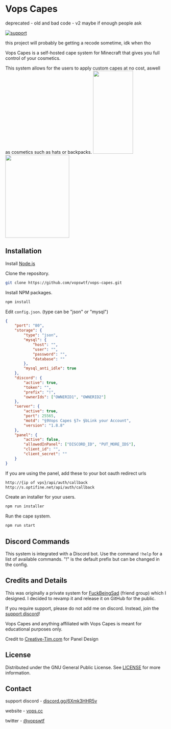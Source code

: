 # Vops Capes
deprecated - old and bad code - v2 maybe if enough people ask

<p>
   <a href="https://discord.gg/6Xmk3HHR5v">
   <img src="https://img.shields.io/discord/893202408501551204?color=blue&label=support%20discord"
      alt="support"></a>
<p>
this project will probably be getting a recode sometime, idk when tho

Vops Capes is a self-hosted cape system for Minecraft that gives you full control of your cosmetics.

This system allows for the users to apply custom capes at no cost, aswell as cosmetics such as hats or backpacks.
<img src="https://i.imgur.com/jyCJ8c6.png" data-canonical-src="https://i.imgur.com/jyCJ8c6.png" width="125" height="260" />
<img src="https://i.imgur.com/GeOBVmq.png" data-canonical-src="https://i.imgur.com/GeOBVmq.png" width="200" height="260" />

## Installation

Install [Node.js](https://nodejs.org/en/)

Clone the repository.
```bash
git clone https://github.com/vopswtf/vops-capes.git
```

Install NPM packages.
```bash
npm install
```

Edit `config.json`. (type can be "json" or "mysql")
```json
{
    "port": "80",
    "storage": {
        "type": "json",
        "mysql": {
            "host": "",
            "user": "",
            "password": "",
            "database": ""
        },
        "mysql_anti_idle": true
    },
    "discord": {
        "active": true,
        "token": "",
        "prefix": "!",
        "ownerIds": ["OWNERID1", "OWNERID2"]
    },
    "server": {
        "active": true,
        "port": 25565,
        "motd": "§9Vops Capes §7» §bLink your Account",
        "version": "1.8.8"
    },
    "panel": {
        "active": false,
        "allowedInPanel": ["DISCORD_ID", "PUT_MORE_IDS"],
        "client_id": "",
        "client_secret": ""
    }
}
```

If you are using the panel, add these to your bot oauth redirect urls
```bash
http://{ip of vps}/api/auth/callback
http://s.optifine.net/api/auth/callback
```

Create an installer for your users.
```bash
npm run installer
```

Run the cape system.
```bash
npm run start
```

## Discord Commands

This system is integrated with a Discord bot. Use the command `!help` for a list of available commands. "!" is the default prefix but can be changed in the config.

## Credits and Details

This was originally a private system for [FuckBeingSad](https://fuckbeingsad.club/) (friend group) which I designed. I decided to revamp it and release it on GitHub for the public.

If you require support, please do not add me on discord. Instead, join the [support discord](https://discord.gg/6Xmk3HHR5v)!

Vops Capes and anything affiliated with Vops Capes is meant for educational purposes only.

Credit to [Creative-Tim.com](https://www.creative-tim.com/product/material-dashboard) for Panel Design
   
## License

Distributed under the GNU General Public License. See [LICENSE](https://github.com/vopswtf/vops-capes/blob/main/LICENSE) for more information.

## Contact

support discord - [discord.gg/6Xmk3HHR5v](https://discord.gg/6Xmk3HHR5v)
   
website - [vops.cc](https://vops.cc)

twitter - [@vopswtf](https://twitter.com/vopswtf)
